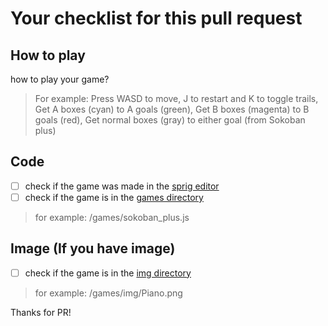 # Your checklist for this pull request

## How to play

how to play your game?

> For example: Press WASD to move, J to restart and K to toggle trails, Get A boxes (cyan) to A goals (green), Get B boxes (magenta) to B goals (red), Get normal boxes (gray) to either goal (from Sokoban plus)

## Code

- [ ] check if the game was made in the [sprig editor](https://editor.sprig.hackclub.com/)
- [ ] check if the game is in the [games directory](https://github.com/hackclub/sprig/tree/main/games)
> for example: /games/sokoban_plus.js

## Image (If you have image)

- [ ] check if the game is in the [img directory](https://github.com/hackclub/sprig/tree/main/games/img)

> for example: /games/img/Piano.png

Thanks for PR!
